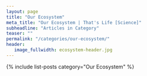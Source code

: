 ```yaml
---
layout: page
title: "Our Ecosystem"
meta_title: "Our Ecosystem | That's Life [Science]"
subheadline: "Articles in Category"
teaser: ""
permalink: "/categories/our-ecosystem/"
header:
   image_fullwidth: ecosystem-header.jpg
---
```

{% include list-posts category="Our Ecosystem" %}
